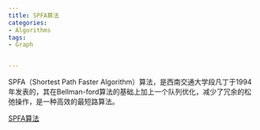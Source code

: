 ```yaml
---
title: SPFA算法
categories:
- Algorithms
tags:
- Graph


---
```


SPFA（Shortest Path Faster Algorithm）算法，是西南交通大学段凡丁于1994年发表的，其在Bellman-ford算法的基础上加上一个队列优化，减少了冗余的松弛操作，是一种高效的最短路算法。


[SPFA算法](https://www.zybuluo.com/Zh1Cheung/note/1075503)


